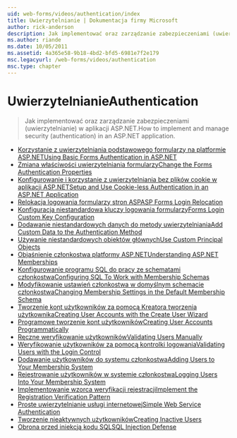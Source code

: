 ```yaml
---
uid: web-forms/videos/authentication/index
title: Uwierzytelnianie | Dokumentacja firmy Microsoft
author: rick-anderson
description: Jak implementować oraz zarządzanie zabezpieczeniami (uwierzytelnianie) w aplikacji ASP.NET.
ms.author: riande
ms.date: 10/05/2011
ms.assetid: 4a365e58-9b18-4bd2-bfd5-6981e7f2e179
msc.legacyurl: /web-forms/videos/authentication
msc.type: chapter
---
```

<a name="authentication"></a><span data-ttu-id="be5bc-103">Uwierzytelnianie</span><span class="sxs-lookup"><span data-stu-id="be5bc-103">Authentication</span></span>
====================
> <span data-ttu-id="be5bc-104">Jak implementować oraz zarządzanie zabezpieczeniami (uwierzytelnianie) w aplikacji ASP.NET.</span><span class="sxs-lookup"><span data-stu-id="be5bc-104">How to implement and manage security (authentication) in an ASP.NET application.</span></span>


- [<span data-ttu-id="be5bc-105">Korzystanie z uwierzytelniania podstawowego formularzy na platformie ASP.NET</span><span class="sxs-lookup"><span data-stu-id="be5bc-105">Using Basic Forms Authentication in ASP.NET</span></span>](using-basic-forms-authentication-in-aspnet.md)
- [<span data-ttu-id="be5bc-106">Zmiana właściwości uwierzytelniania formularzy</span><span class="sxs-lookup"><span data-stu-id="be5bc-106">Change the Forms Authentication Properties</span></span>](how-to-change-the-forms-authentication-properties.md)
- [<span data-ttu-id="be5bc-107">Konfigurowanie i korzystanie z uwierzytelniania bez plików cookie w aplikacji ASP.NET</span><span class="sxs-lookup"><span data-stu-id="be5bc-107">Setup and Use Cookie-less Authentication in an ASP.NET Application</span></span>](how-to-setup-and-use-cookie-less-authentication-in-an-aspnet-application.md)
- [<span data-ttu-id="be5bc-108">Relokacja logowania formularzy stron ASP</span><span class="sxs-lookup"><span data-stu-id="be5bc-108">ASP Forms Login Relocation</span></span>](asp-forms-login-relocation.md)
- [<span data-ttu-id="be5bc-109">Konfiguracja niestandardowa kluczy logowania formularzy</span><span class="sxs-lookup"><span data-stu-id="be5bc-109">Forms Login Custom Key Configuration</span></span>](forms-login-custom-key-configuration.md)
- [<span data-ttu-id="be5bc-110">Dodawanie niestandardowych danych do metody uwierzytelniania</span><span class="sxs-lookup"><span data-stu-id="be5bc-110">Add Custom Data to the Authentication Method</span></span>](add-custom-data-to-the-authentication-method.md)
- [<span data-ttu-id="be5bc-111">Używanie niestandardowych obiektów głównych</span><span class="sxs-lookup"><span data-stu-id="be5bc-111">Use Custom Principal Objects</span></span>](use-custom-principal-objects.md)
- [<span data-ttu-id="be5bc-112">Objaśnienie członkostwa platformy ASP.NET</span><span class="sxs-lookup"><span data-stu-id="be5bc-112">Understanding ASP.NET Memberships</span></span>](understanding-aspnet-memberships.md)
- [<span data-ttu-id="be5bc-113">Konfigurowanie programu SQL do pracy ze schematami członkostwa</span><span class="sxs-lookup"><span data-stu-id="be5bc-113">Configuring SQL To Work with Membership Schemas</span></span>](configuring-sql-to-work-with-membership-schemas.md)
- [<span data-ttu-id="be5bc-114">Modyfikowanie ustawień członkostwa w domyślnym schemacie członkostwa</span><span class="sxs-lookup"><span data-stu-id="be5bc-114">Changing Membership Settings in the Default Membership Schema</span></span>](changing-membership-settings-in-the-default-membership-schema.md)
- [<span data-ttu-id="be5bc-115">Tworzenie kont użytkowników za pomocą Kreatora tworzenia użytkownika</span><span class="sxs-lookup"><span data-stu-id="be5bc-115">Creating User Accounts with the Create User Wizard</span></span>](creating-user-accounts-with-the-create-user-wizard.md)
- [<span data-ttu-id="be5bc-116">Programowe tworzenie kont użytkowników</span><span class="sxs-lookup"><span data-stu-id="be5bc-116">Creating User Accounts Programmatically</span></span>](creating-user-accounts-programmatically.md)
- [<span data-ttu-id="be5bc-117">Ręczne weryfikowanie użytkowników</span><span class="sxs-lookup"><span data-stu-id="be5bc-117">Validating Users Manually</span></span>](validating-users-manually.md)
- [<span data-ttu-id="be5bc-118">Weryfikowanie użytkowników za pomocą kontrolki logowania</span><span class="sxs-lookup"><span data-stu-id="be5bc-118">Validating Users with the Login Control</span></span>](validating-users-with-the-login-control.md)
- [<span data-ttu-id="be5bc-119">Dodawanie użytkowników do systemu członkostwa</span><span class="sxs-lookup"><span data-stu-id="be5bc-119">Adding Users to Your Membership System</span></span>](adding-users-to-your-membership-system.md)
- [<span data-ttu-id="be5bc-120">Rejestrowanie użytkowników w systemie członkostwa</span><span class="sxs-lookup"><span data-stu-id="be5bc-120">Logging Users Into Your Membership System</span></span>](logging-users-into-your-membership-system.md)
- [<span data-ttu-id="be5bc-121">Implementowanie wzorca weryfikacji rejestracji</span><span class="sxs-lookup"><span data-stu-id="be5bc-121">Implement the Registration Verification Pattern</span></span>](implement-the-registration-verification-pattern.md)
- [<span data-ttu-id="be5bc-122">Proste uwierzytelnianie usługi internetowej</span><span class="sxs-lookup"><span data-stu-id="be5bc-122">Simple Web Service Authentication</span></span>](simple-web-service-authentication.md)
- [<span data-ttu-id="be5bc-123">Tworzenie nieaktywnych użytkowników</span><span class="sxs-lookup"><span data-stu-id="be5bc-123">Creating Inactive Users</span></span>](creating-inactive-users.md)
- [<span data-ttu-id="be5bc-124">Obrona przed iniekcją kodu SQL</span><span class="sxs-lookup"><span data-stu-id="be5bc-124">SQL Injection Defense</span></span>](sql-injection-defense.md)
